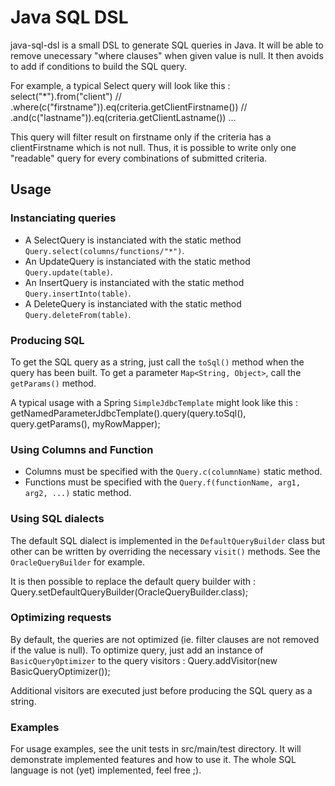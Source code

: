 Java SQL DSL
============
java-sql-dsl is a small DSL to generate SQL queries in Java. It will
be able to remove unecessary "where clauses" when given value is
null. It then avoids to add if conditions to build the SQL query.

For example, a typical Select query will look like this :
        select("*").from("client") //
        .where(c("firstname")).eq(criteria.getClientFirstname()) //
        .and(c("lastname")).eq(criteria.getClientLastname())
        ...

This query will filter result on firstname only if the criteria has a
clientFirstname which is not null.
Thus, it is possible to write only one "readable" query for every
combinations of submitted criteria.

Usage
-----
### Instanciating queries

- A SelectQuery is instanciated with the static method
  ``Query.select(columns/functions/"*")``.
- An UpdateQuery is instanciated with the static method
  ``Query.update(table)``.
- An InsertQuery is instanciated with the static method
  ``Query.insertInto(table)``.
- A DeleteQuery is instanciated with the static method
  ``Query.deleteFrom(table)``.

### Producing SQL

To get the SQL query as a string, just call the ``toSql()`` method
when the query has been built.
To get a parameter ``Map<String, Object>``, call the ``getParams()``
method.

A typical usage with a Spring ``SimpleJdbcTemplate`` might look like
this :
        getNamedParameterJdbcTemplate().query(query.toSql(),
        query.getParams(), myRowMapper);

### Using Columns and Function

- Columns must be specified with the ``Query.c(columnName)`` static
  method.
- Functions must be specified with the ``Query.f(functionName, arg1,
  arg2, ...)`` static method.

### Using SQL dialects

The default SQL dialect is implemented in the ``DefaultQueryBuilder``
class but other can be written by overriding the necessary ``visit()``
methods. See the ``OracleQueryBuilder`` for example.

It is then possible to replace the default query builder with :
        Query.setDefaultQueryBuilder(OracleQueryBuilder.class);

### Optimizing requests

By default, the queries are not optimized (ie. filter clauses are not
removed if the value is null).
To optimize query, just add an instance of ``BasicQueryOptimizer`` to
the query visitors :
        Query.addVisitor(new BasicQueryOptimizer());

Additional visitors are executed just before producing the SQL query
as a string.

### Examples

For usage examples, see the unit tests in src/main/test directory. It
will demonstrate implemented features and how to use it. The whole SQL
language is not (yet) implemented, feel free ;).
